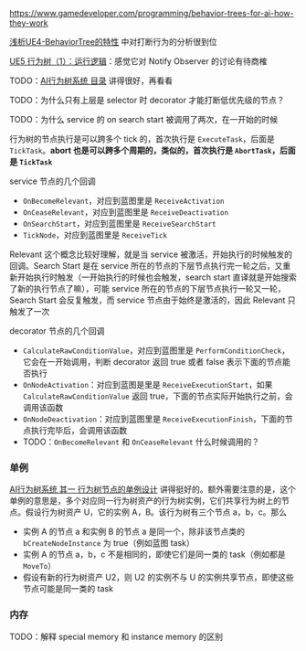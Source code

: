 https://www.gamedeveloper.com/programming/behavior-trees-for-ai-how-they-work

[浅析UE4-BehaviorTree的特性](https://zhuanlan.zhihu.com/p/139514376) 中对打断行为的分析很到位

[UE5 行为树（1）：运行逻辑](https://zhuanlan.zhihu.com/p/667581758)：感觉它对 Notify Observer 的讨论有待商榷

TODO：[AI行为树系统 目录](https://zhuanlan.zhihu.com/p/368889019) 讲得很好，再看看

TODO：为什么只有上层是 selector 时 decorator 才能打断低优先级的节点？

TODO：为什么 service 的 on search start 被调用了两次，在一开始的时候

行为树的节点执行是可以跨多个 tick 的，首次执行是 `ExecuteTask`，后面是 `TickTask`。**abort 也是可以跨多个周期的，类似的，首次执行是 `AbortTask`，后面是 `TickTask`**

service 节点的几个回调
* `OnBecomeRelevant`，对应到蓝图里是 `ReceiveActivation`
* `OnCeaseRelevant`，对应到蓝图里是 `ReceiveDeactivation`
* `OnSearchStart`，对应到蓝图里是 `ReceiveSearchStart`
* `TickNode`，对应到蓝图里是 `ReceiveTick`

Relevant 这个概念比较好理解，就是当 service 被激活，开始执行的时候触发的回调。Search Start 是在 service 所在的节点的下层节点执行完一轮之后，又重新开始执行时触发（一开始执行的时候也会触发，search start 直译就是开始搜索了新的执行节点了嘛），可能 service 所在的节点的下层节点执行一轮又一轮，Search Start 会反复触发，而 service 节点由于始终是激活的，因此 Relevant 只触发了一次

decorator 节点的几个回调
* `CalculateRawConditionValue`，对应到蓝图里是 `PerformConditionCheck`，它会在一开始调用，判断 decorator 返回 true 或者 false 表示下面的节点能否执行
* `OnNodeActivation`：对应到蓝图是里是 `ReceiveExecutionStart`，如果 `CalculateRawConditionValue` 返回 true，下面的节点实际开始执行之前，会调用该函数
* `OnNodeDeactivation`：对应到蓝图里是 `ReceiveExecutionFinish`，下面的节点执行完毕后，会调用该函数
* TODO：`OnBecomeRelevant` 和 `OnCeaseRelevant` 什么时候调用的？

### 单例
[AI行为树系统 其一 行为树节点的单例设计](https://zhuanlan.zhihu.com/p/369100301) 讲得挺好的。额外需要注意的是，这个单例的意思是，多个对应同一行为树资产的行为树实例，它们共享行为树上的节点。假设行为树资产 U，它的实例 A，B。该行为树有三个节点 a，b，c。那么
* 实例 A 的节点 a 和实例 B 的节点 a 是同一个，除非该节点类的 `bCreateNodeInstance` 为 true（例如蓝图 task）
* 实例 A 的节点 a，b，c 不是相同的，即使它们是同一类的 task（例如都是 `MoveTo`）
* 假设有新的行为树资产 U2，则 U2 的实例不与 U 的实例共享节点，即使这些节点可能是同一类的 task
### 内存
TODO：解释 special memory 和 instance memory 的区别

